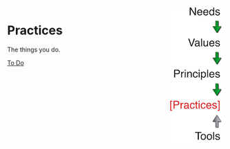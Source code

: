 <link href="markdown.css" rel="stylesheet"></link>
<div id="banner"><img src="images/spine-practices.png" align="right"/></div>

# Practices

The things you do.

[To Do](/Explanation/TODO)
